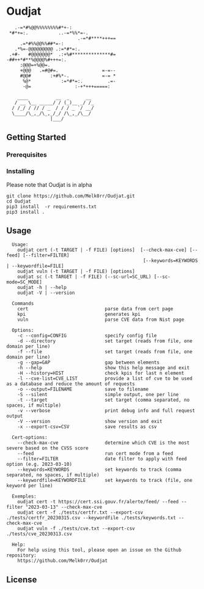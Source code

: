 # Oudjat

```
   .-=*#%@@%%%%%%%%#*+-:                
 *#*+=:.           ..-=*%%*=-.          
                          .-=*#****+++==
     .=*#%%@@%%##*=-:                   
   .*%=-@@@@@@@@@ .:=*#*=:.             
 .+#-   #@@@@@@@*  .:+%#**************#=
-##++*#**%@@@@%#+++=:.                  
     :@@@=+%@@=.                        
     +@@@   .=#@#=.                =-=--
     #@@#       :+#%*-.            =-= *
      %@*           :=*#*=:.         .=-
      -@=                :-+*+++=====:  

    ____          __  _      __ 
   / __ \__ _____/ / (_)__ _/ /_
  / /_/ / // / _  / / / _ `/ __/
  \____/\_,_/\_,_/_/ /\_,_/\__/ 
                |___/           
```
## Getting Started

### Prerequisites

### Installing

Please note that Oudjat is in alpha

```
git clone https://github.com/Melk0rr/Oudjat.git
cd Oudjat
pip3 install  -r requirements.txt
pip3 install .
```

## Usage

      Usage:
        oudjat cert (-t TARGET | -f FILE) [options]  [--check-max-cve] [--feed] [--filter=FILTER]
                                                      [--keywords=KEYWORDS | --keywordfile=FILE]   
        oudjat vuln (-t TARGET | -f FILE) [options]
        oudjat sc (-t TARGET | -f FILE) (--sc-url=SC_URL) [--sc-mode=SC_MODE]
        oudjat -h | --help
        oudjat -V | --version

      Commands
        cert                            parse data from cert page
        kpi                             generates kpi
        vuln                            parse CVE data from Nist page
        
      Options:
        -c --config=CONFIG              specify config file
        -d --directory                  set target (reads from file, one domain per line)
        -f --file                       set target (reads from file, one domain per line)
        -g --gap=GAP                    gap between elements
        -h --help                       show this help message and exit
        -H --history=HIST               check kpis for last n element
        -l --cve-list=CVE_LIST          provide a list of cve to be used as a database and reduce the amount of requests
        -o --output=FILENAME            save to filename
        -S --silent                     simple output, one per line
        -t --target                     set target (comma separated, no spaces, if multiple)
        -v --verbose                    print debug info and full request output
        -V --version                    show version and exit
        -x --export-csv=CSV             save results as csv

      Cert-options:
        --check-max-cve                 determine which CVE is the most severe based on the CVSS score
        --feed                          run cert mode from a feed
        --filter=FILTER                 date filter to apply with feed option (e.g. 2023-03-10)
        --keywords=KEYWORDS             set keywords to track (comma separated, no spaces, if multiple)
        --keywordfile=KEYWORDFILE       set keywords to track (file, one keyword per line)

      Exemples:
        oudjat cert -t https://cert.ssi.gouv.fr/alerte/feed/ --feed --filter "2023-03-13" --check-max-cve
        oudjat cert -f ./tests/certfr.txt --export-csv ./tests/certfr_20230315.csv --keywordfile ./tests/keywords.txt --check-max-cve
        oudjat vuln -f ./tests/cve.txt --export-csv ./tests/cve_20230313.csv

      Help:
        For help using this tool, please open an issue on the Github repository:
        https://github.com/Melk0rr/Oudjat

## License